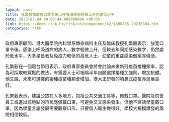 ```yaml
---
layout: post
title: 孔繁毅稱放寬口罩令後上呼吸道感染輕微上升仍處低水平
date: 2023-03-04 09:09:44.000000000 +08:00
link: https://news.rthk.hk/rthk/ch/component/k2/1690435-20230304.htm
categories: rthk
---
```


政府專家顧問、港大醫學院內科學系傳染病科主任及臨床教授孔繁毅表示，放寛口罩令後，感染上呼吸道病的病人，數字輕微上升，但較去年同期感染數字，仍然處於低水平，大多是長者及免疫力較低的高危人士，幼童的重症感染個案亦偏低。

孔繁毅在一個電台節目表示，政府專家委員會將會討論未來新冠疫苗接種頻率，認為可採取較寛鬆的做法，有需要人士可相隔半年自願選擇接種加強劑，增加抗體。他又說，未來可選擇的接種疫苗種類會增加，港大正研發的噴鼻式疫苗亦進展良好。

孔繁毅表示，建議公眾在人多地方，包括公共交通工具等，佩戴口罩。醫院及院舍員工或進出該地點的市民應佩戴口罩，可避免交叉感染發生。但他不建議學童戴口罩，因為學童言語發展需要觀察口形，只要個人衛生做得好，學校大規模爆發的風險相信較低。
